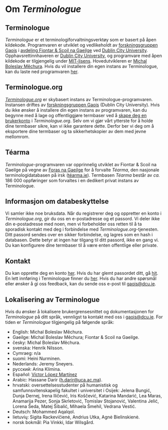 # Om *Terminologue*

## Terminologue

*Terminologue* er et terminologiforvaltningsverktøy som er basert på åpen kildekode. Programvaren er utviklet og vedlikeholdt av [forskningsgruppen Gaois](https://www.gaois.ie/en/) i [avdeling Fiontar & Scoil na Gaeilge](https://www.dcu.ie/fiontar_scoilnagaeilge/gaeilge/index.shtml) ved [Dublin City University](https://www.dcu.ie/). Opphavsrettinnhaveren er [Dublin City University](https://www.dcu.ie/), og programvare med åpen kildekode er tilgjengelig under [MIT-lisens](https://opensource.org/licenses/MIT). Hovedutvikleren er [Michal Boleslav Měchura](https://michmech.github.io/). Hvis du vil installere din egen instans av Terminologue, kan du laste ned programvaren [her](https://github.com/gaois/terminologue).

## Terminologue.org

*[Terminologue.org](https://www.terminologue.org/)* er skybasert instans av Terminologue-programvaren. Instansen driftes av [forskningsgruppen Gaois](https://https://www.gaois.ie/en/) (Dublin City University). Hvis du ikke ønsker å installere din egen instans av programvaren, kan du begynne med å lage og offentliggjøre termbaser ved å [skape deg en brukerkonto](/signup/) i *Terminologue.org*. Selv om vi gjør vårt ytterste for å holde dine termbaser sikre, kan vi ikke garantere dette. Derfor ber vi deg om å eksportere dine termbaser og ta sikkerhetskopier av dem med jevne mellomrom.

## Téarma

*Terminologue*-programvaren var opprinnelig utviklet av Fiontar & Scoil na Gaeilge på vegne av [Foras na Gaeilge](https://www.forasnagaeilge.ie/) for å forvalte *Téarma*, den nasjonale terminologidatabasen på irsk ([téarma.ie](https://www.tearma.ie/)). Termbasen *Téarma* består av *ca.* 186 000 oppføringer som forvaltes i en dedikert privat instans av Terminologue.

## Informasjon om databeskyttelse

Vi samler ikke noe bruksdata. Når du registrerer deg og oppretter en konto i *Terminologue.org*, gir du oss en e-postadresse og et passord. Vi deler ikke din e-postadresse med noen, men vi forbeholder oss retten til å ta sporadisk kontakt med deg i forbindelse med *Terminologue.org*-tjenesten. Ditt passord sendes over en sikker forbindelse, og lagres som en hash i databasen. Dette betyr at ingen har tilgang til ditt passord, ikke en gang vi. Du kan konfigurere dine termbaser til å være enten offentlige eller private.

## Kontakt

Du kan opprette deg en konto [her](/signup/). Hvis du har glemt passordet ditt, gå [hit](/forgotpwd/). En lett innføring i Terminologue finner du [her](/docs/intro/). Hvis du har andre spørsmål eller ønsker å gi oss feedback, kan du sende oss e-post til <gaois@dcu.ie>.

## Lokalisering av Terminologue

Hvis du ønsker å lokalisere brukergrensesnittet og dokumentasjonen for *Terminologue* på ditt språk, vennligst ta kontakt med oss i <gaois@dcu.ie>. For tiden er *Terminologue* tilgjengelig på følgende språk:

- English: Michal Boleslav Měchura.
- Gaeilge: Michal Boleslav Měchura; Fiontar & Scoil na Gaeilge.
- česky: Michal Boleslav Měchura.
- svenska: Henrik Nilsson.
- Cymraeg: n/a
- suomi: Heini Nurminen.
- Nederlands: Jeremy Sneyers.
- русский: Arina Klimina.
- Español: [Víctor López Martínez](https://www.linkedin.com/in/translatorvictorlopez/)
- Arabic: Hassane Darir (<h.darir@uca.ac.ma>).
- hrvatski: oversettelsesstudenter på humanistisk og samfunnsvitenskapelig fakultet i universitet i Osijek: Jelena Bungić, Dunja Dernej, Irena Iličević, Iris Koščević, Katarina Mandarić, Lea Maras, Anamarija Pezer, Sonja Skrletović, Tomislav Stojanović, Valentina Jelić, Lorena Šeda, Matej Šibalić, Mihaela Šmehil, Vedrana Vestić.
- Deutsch: Mohammed Aqalqol.
- lietuvių: Sigita Rackevičienė, Andrius Utka, Agnė Bielinskienė.
- norsk bokmål: Pia Vinkki, Idar Wilsgård.
